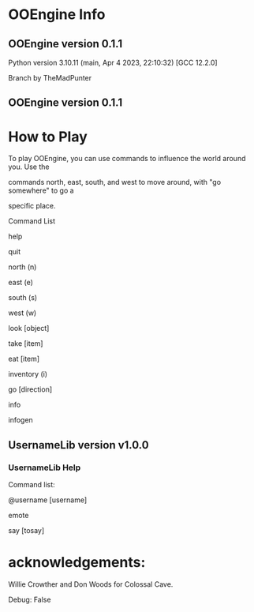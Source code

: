 # OOEngine Info



## OOEngine version 0.1.1

Python version 3.10.11 (main, Apr  4 2023, 22:10:32) [GCC 12.2.0]

Branch by TheMadPunter

## OOEngine version 0.1.1

# How to Play

To play OOEngine, you can use commands to influence the world around you. Use the 

commands north, east, south, and west to move around, with "go somewhere" to go a 

specific place.



Command List

help

quit

north (n)

east (e)

south (s)

west (w)

look [object]

take [item]

eat [item]

inventory (i)

go [direction]

info

infogen



## UsernameLib version v1.0.0

### UsernameLib Help

Command list:

@username [username]

emote

say [tosay]

        



# acknowledgements: 

Willie Crowther and Don Woods for Colossal Cave.





Debug: False